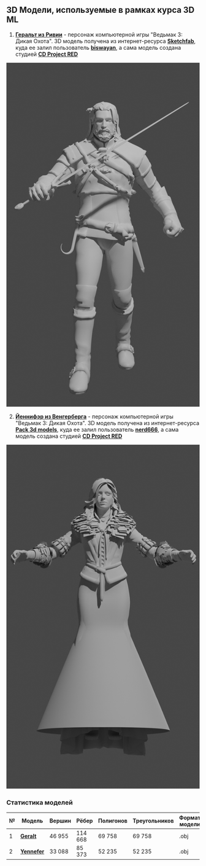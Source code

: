## 3D Модели, используемые в рамках курса 3D ML

1. **[Геральт из Ривии](https://vedmak.fandom.com/wiki/%D0%93%D0%B5%D1%80%D0%B0%D0%BB%D1%8C%D1%82_%D0%B8%D0%B7_%D0%A0%D0%B8%D0%B2%D0%B8%D0%B8)** - персонаж компьютерной игры "Ведьмак 3: Дикая Охота". 3D модель получена из интернет-ресурса **[Sketchfab](https://sketchfab.com/3d-models/witcher-3-geralt-8f62c76580144ed2a8c648dd5046d8d9)**, куда ее залил пользователь **[biswayan](https://sketchfab.com/3d-models/witcher-3-geralt-8f62c76580144ed2a8c648dd5046d8d9)**, а сама модель создана студией **[CD Project RED](https://en.cdprojektred.com/)**

![Геральт из Ривии](Geralt/Geralt.png)

2. **[Йеннифэр из Венгерберга](https://vedmak.fandom.com/wiki/%D0%99%D0%B5%D0%BD%D0%BD%D0%B8%D1%84%D1%8D%D1%80_%D0%B8%D0%B7_%D0%92%D0%B5%D0%BD%D0%B3%D0%B5%D1%80%D0%B1%D0%B5%D1%80%D0%B3%D0%B0)** - персонаж компьютерной игры "Ведьмак 3: Дикая Охота". 3D модель получена из интернет-ресурса **[Pack 3d models](https://p3dm.ru/files/characters/human/8913-yennefer-.html)**, куда ее залил пользователь **[nerd666](https://p3dm.ru/user/nerd666/)**, а сама модель создана студией **[CD Project RED](https://en.cdprojektred.com/)**

![Йеннифэр из Венгерберга](Yennefer/Yennefer.png)


### Статистика моделей

|№|Модель|Вершин|Рёбер|Полигонов|Треугольников|Формат модели|
|---|---|---|---|---|---|---|
|1|**[Geralt](Geralt.obj)**|46 955|114 668|69 758|69 758|.obj|
|2|**[Yennefer](Yennefer.obj)**|33 088|85 373|52 235|52 235|.obj|